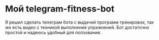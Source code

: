 # Мой telegram-fitness-bot
Я решил сделать телеграм бота с выдачей программ тренировок, так же есть видео с техникой выполнения упражнений.
Бот достаточно простой и надеюсь удобный для ползования.
